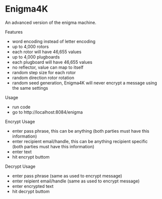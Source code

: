 # Enigma4K
An advanced version of the enigma machine.  
  
Features
- word encoding instead of letter encoding
- up to 4,000 rotors
- each rotor will have 46,655 values
- up to 4,000 plugboards
- each plugboard will have 46,655 values
- no reflector, value can map to itself
- random step size for each rotor
- random direction rotor rotation
- random seed generation, Enigma4K will never encrypt a message using the same settings

Usage  
- run code  
- go to http://localhost:8084/enigma  

Encrypt Usage
- enter pass phrase, this can be anything (both parties must have this information)  
- enter recipient email/handle, this can be anything recipient specific (both parties must have this information)  
- enter text
- hit encrypt buttom

Decrypt Usage
- enter pass phrase (same as used to encrypt message)
- enter reipient email/handle (same as used to encrypt message)
- enter encrypted text
- hit decrypt buttom


